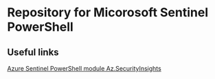 # Repository for Micorosoft Sentinel PowerShell 

Useful links
--
[Azure Sentinel PowerShell module Az.SecurityInsights](https://www.powershellgallery.com/packages/Az.SecurityInsights/3.0.1)
